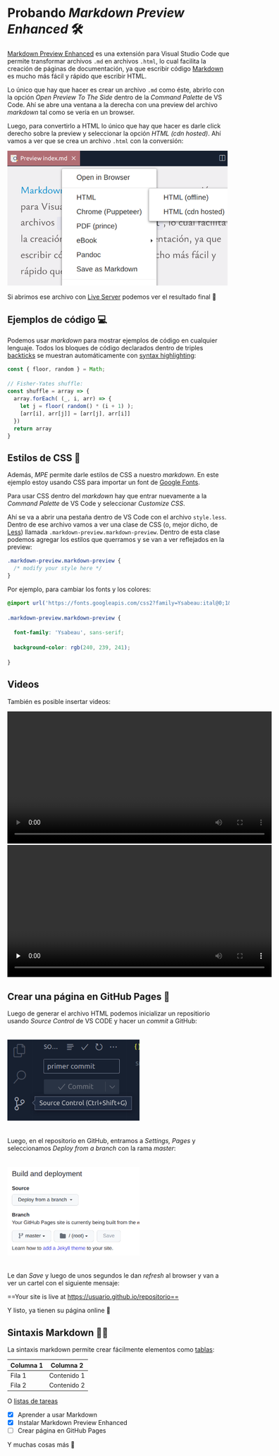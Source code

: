 


# Probando _Markdown Preview Enhanced_ 🛠️

[Markdown Preview Enhanced](https://shd101wyy.github.io/markdown-preview-enhanced/#/) es una extensión para Visual Studio Code que permite transformar archivos `.md` en archivos `.html`, lo cual facilita la creación de páginas de documentación, ya que escribir código [Markdown](https://www.markdownguide.org/getting-started/) es mucho más fácil y rápido que escribir HTML.

Lo único que hay que hacer es crear un archivo `.md` como éste, abrirlo con la opción _Open Preview To The Side_ dentro de la _Command Palette_ de VS Code. Ahí se abre una ventana a la derecha con una preview del archivo _markdown_ tal como se vería en un browser.

Luego, para convertirlo a HTML lo único que hay que hacer es darle click derecho sobre la preview y seleccionar la opción _HTML (cdn hosted)_. Ahí vamos a ver que se crea un archivo `.html` con la conversión:

<img 
  src="./assets/markdown-preview.png" 
  alt="markdown preview"
  width="500"
  style="text-align:center;"
/>


Si abrimos ese archivo con [Live Server](https://ritwickdey.github.io/vscode-live-server/) podemos ver el resultado final 🎉️

## Ejemplos de código 💻️

Podemos usar _markdown_ para mostrar ejemplos de código en cualquier lenguaje. Todos los bloques de código declarados dentro de triples [backticks](https://wumbo.net/symbols/backtick/) se muestran automáticamente con [syntax highlighting](https://www.markdownguide.org/extended-syntax/#syntax-highlighting):

```js
const { floor, random } = Math;

// Fisher-Yates shuffle:
const shuffle = array => {
  array.forEach( (_, i, arr) => {
    let j = floor( random() * (i + 1) );
    [arr[i], arr[j]] = [arr[j], arr[i]]
  })
  return array
}
```



## Estilos de CSS 💅️

Además, _MPE_ permite darle estilos de CSS a nuestro _markdown_. En este ejemplo estoy usando CSS para importar un font de [Google Fonts](https://fonts.google.com/).

Para usar CSS dentro del _markdown_ hay que entrar nuevamente a la _Command Palette_ de VS Code y seleccionar _Customize CSS_.

Ahí se va a abrir una pestaña dentro de VS Code con el archivo `style.less`. Dentro de ese archivo vamos a ver una clase de CSS (o, mejor dicho, de [Less](https://lesscss.org/)) llamada `.markdown-preview.markdown-preview`. Dentro de esta clase podemos agregar los estilos que querramos y se van a ver reflejados en la preview:

```css
.markdown-preview.markdown-preview {
  /* modify your style here */
}
```

Por ejemplo, para cambiar los fonts y los colores:

```css
@import url('https://fonts.googleapis.com/css2?family=Ysabeau:ital@0;1&display=swap');

.markdown-preview.markdown-preview {
  
  font-family: 'Ysabeau', sans-serif;

  background-color: rgb(240, 239, 241);

}
```

## Videos

También es posible insertar videos:

<video width="600" autoplay loop>
  <source src="./assets/ejemplo-leble.webm" type="video/webm">
</video>

<video width="600" controls preload="none">
  <source src="./assets/ejemplo-quijote.webm" type="video/webm">
</video>

## Crear una página en GitHub Pages 📝️ 

Luego de generar el archivo HTML podemos inicializar un repositiorio usando _Source Control_ de VS CODE y hacer un _commit_ a GitHub:

<img 
  src="./assets/primer-commit.png" 
  alt="markdown preview"
  width="300"
  style="margin: 20px auto;"
/>

Luego, en el repositorio en GitHub, entramos a _Settings, Pages_ y seleccionamos _Deploy from a branch_ con la rama _master_:

<img 
  src="./assets/github-pages.png" 
  alt="markdown preview"
  width="300"
  style="margin: 20px auto;"
/>

Le dan _Save_ y luego de unos segundos le dan _refresh_ al browser y van a ver un cartel con el siguiente mensaje:

==Your site is live at https://usuario.github.io/repositorio==

Y listo, ya tienen su página online 🥳️

## Sintaxis Markdown 👨‍💻️

La sintaxis markdown permite crear fácilmente elementos como [tablas](https://www.markdownguide.org/extended-syntax/#tables):

| Columna 1   | Columna 2    |
| ----------- | -----------  |
| Fila 1      | Contenido 1  |
| Fila 2      | Contenido 2  |

O [listas de tareas](https://www.markdownguide.org/extended-syntax/#task-lists)

- [x] Aprender a usar Markdown
- [x] Instalar Markdown Preview Enhanced
- [ ] Crear página en GitHub Pages

Y muchas cosas más 🙂️




